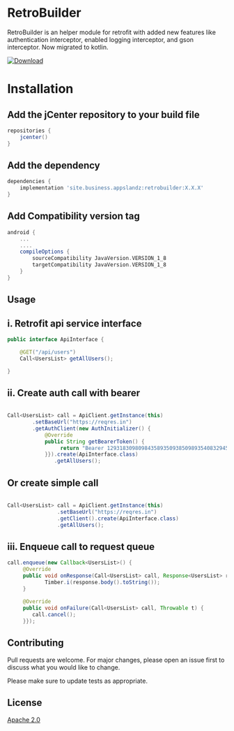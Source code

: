 # RetroBuilder
RetroBuilder is an helper module for retrofit with added new features like authentication interceptor, enabled logging interceptor, and gson interceptor. Now migrated to kotlin.

[ ![Download](https://api.bintray.com/packages/profahad/maven/site.business.appslandz.retrobuilder/images/download.svg) ](https://bintray.com/profahad/maven/site.business.appslandz.retrobuilder/_latestVersion)

# Installation

## Add the jCenter repository to your build file

```gradle
repositories {
    jcenter()
}
```
## Add the dependency
```gradle
dependencies {
    implementation 'site.business.appslandz:retrobuilder:X.X.X'
}
```

## Add Compatibility version tag
```gradle
android {
    ...
    ....
    compileOptions {
        sourceCompatibility JavaVersion.VERSION_1_8
        targetCompatibility JavaVersion.VERSION_1_8
    }
}
```

## Usage

## i. Retrofit api service interface
```java 
public interface ApiInterface {

    @GET("/api/users")
    Call<UsersList> getAllUsers();

}
```

## ii. Create auth call with bearer

```java
 
Call<UsersList> call = ApiClient.getInstance(this)
        .setBaseUrl("https://reqres.in")
        .getAuthClient(new AuthInitializer() {
            @Override
            public String getBearerToken() {
                 return "Bearer 129318309809843589350938509893540832945";
            }}).create(ApiInterface.class)
               .getAllUsers();
```

## Or create simple call

```java
 
Call<UsersList> call = ApiClient.getInstance(this)
                .setBaseUrl("https://reqres.in")
                .getClient().create(ApiInterface.class)
                .getAllUsers();

```

## iii. Enqueue call to request queue

```java
call.enqueue(new Callback<UsersList>() {
     @Override
     public void onResponse(Call<UsersList> call, Response<UsersList> respons
            Timber.i(response.body().toString());
     }
     
     @Override
     public void onFailure(Call<UsersList> call, Throwable t) {
        call.cancel();
     }});
```

## Contributing
Pull requests are welcome. For major changes, please open an issue first to discuss what you would like to change.

Please make sure to update tests as appropriate.


## License
[Apache 2.0](http://www.opensource.org/licenses/apache2.0.php)
